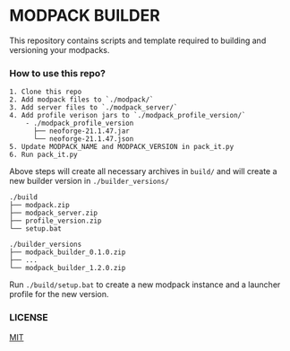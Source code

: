# MODPACK BUILDER

This repository contains scripts and template required to building and versioning your modpacks.

### How to use this repo?

```
1. Clone this repo
2. Add modpack files to `./modpack/`
3. Add server files to `./modpack_server/`
4. Add profile verison jars to `./modpack_profile_version/`
    - ./modpack_profile_version
      ├── neoforge-21.1.47.jar
      └── neoforge-21.1.47.json
5. Update MODPACK_NAME and MODPACK_VERSION in pack_it.py
6. Run pack_it.py
```

Above steps will create all necessary archives in `build/` and will create a new builder version in `./builder_versions/`

```
./build
├── modpack.zip
├── modpack_server.zip
├── profile_version.zip
└── setup.bat

./builder_versions
├── modpack_builder_0.1.0.zip
├── ...
└── modpack_builder_1.2.0.zip
```

Run `./build/setup.bat` to create a new modpack instance and a launcher profile for the new version.

### LICENSE
[MIT](./LICENSE)
